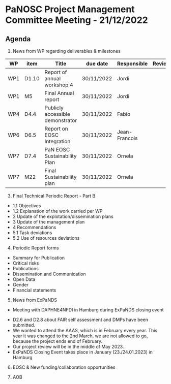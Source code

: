 PaNOSC Project Management Committee Meeting - 21/12/2022
=========================================================

Agenda
------	

1. News from WP regarding deliverables & milestones

|  WP  | item |    Title    | due date | Responsible | Reviewer | Status |
| ---- | ---- | ----------- | -------- | -------- | -------- | -------|
| WP1  | D1.10 | Report of annual workshop 4 | 30/11/2022 | Jordi |  | **pending** |
| WP1  | M5   | Final Annual report  | 30/11/2022 | Jordi |  |  **pending** |
| WP4  | D4.4 | Publicly accessible demonstrator | 30/11/2022 | Fabio |   | **pending**  |
| WP6  | D6.5 | Report on EOSC Integration | 30/11/2022 | Jean-Francois |   | **pending**  |
| WP7  | D7.4 | PaN EOSC Sustainability Plan | 30/11/2022 | Ornela |  |  **pending** |
| WP7  | M22  | Final Sustainability plan | 30/11/2022 | Ornela |  |  **pending** |
 
3. Final Technical Periodic Report - Part B
* 1.1 Objectives
* 1.2 Explanation of the work carried per WP
* 2 Update of the explotation/dissemination plans
* 3 Update of the management plan
* 4 Recommendations
* 5.1 Task deviations
* 5.2 Use of resources deviations


4. Periodic Report forms
* Summary for Publication
* Critical risks
* Publications
* Dissemination and Communication
* Open Data
* Gender
* Financial statements


5. News from ExPaNDS
* Meeting with DAPHNE4NFDI in Hamburg during ExPaNDS closing event
- D2.6 and D2.8 about FAIR self assessment and DMPs have been submitted.
- We wanted to attend the AAAS, which is in February every year. This year it was changed to the 2nd March, we are not allowed to go, because the project ends end of February.
- Our project review will be in the middle of May 2023.
- ExPaNDS Closing Event takes place in January (23./24.01.2023) in Hamburg

6. EOSC & New funding/collaboration opportunities

7. AOB
